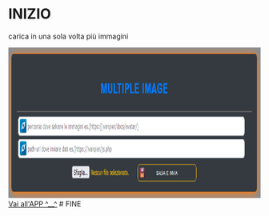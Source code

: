 # INIZIO
<p>carica in una sola volta più immagini</p>
<img src="img/screen-shot.png" width="1000" height="300" alt="Not image" />
<a href="https://ivanpierdeveloper.github.io/multiple-images/" target="_blank">Vai all'APP ^__^</a>
# FINE
